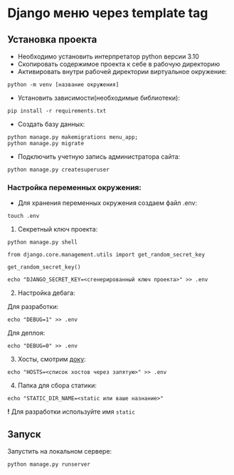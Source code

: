 # Django меню через template tag


## Установка проекта

- Необходимо установить интерпретатор python версии 3.10
- Скопировать содержимое проекта к себе в рабочую директорию
- Активировать внутри рабочей директории виртуальное окружение:

```
python -m venv [название окружения]
```

- Установить зависимости(необходимые библиотеки):

```
pip install -r requirements.txt
```

- Создать базу данных:

```shell
python manage.py makemigrations menu_app;
python manage.py migrate
```

- Подключить учетную запись администратора сайта:

```shell
python manage.py createsuperuser
```

### Настройка переменных окружения:

- Для хранения переменных окружения создаем файл .env:

```
touch .env
```

1. Секретный ключ проекта: 

```
python manage.py shell
```

```
from django.core.management.utils import get_random_secret_key  

get_random_secret_key()
```

```
echo "DJANGO_SECRET_KEY=<сгенерированный ключ проекта>" >> .env
```

2. Настройка дебага:  

Для разработки:
```
echo "DEBUG=1" >> .env
```
Для деплоя:
```
echo "DEBUG=0" >> .env
```

3. Хосты, смотрим [доку](https://docs.djangoproject.com/en/3.1/ref/settings/#allowed-hosts):

```
echo "HOSTS=<список хостов через запятую>" >> .env
```

4. Папка для сбора статики:
```
echo "STATIC_DIR_NAME=<static или ваше назнание>"
```
**!** Для разработки используйте имя `static`

## Запуск

Запустить на локальном сервере:

```
python manage.py runserver
